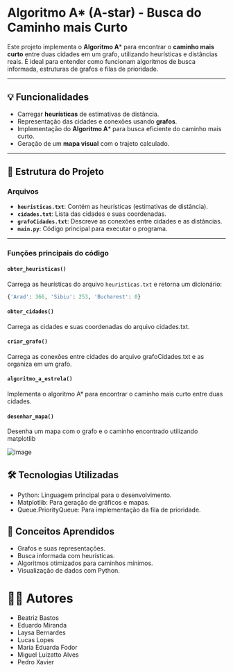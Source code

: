 # Algoritmo A* (A-star) - Busca do Caminho mais Curto

Este projeto implementa o **Algoritmo A*** para encontrar o **caminho mais curto** entre duas cidades em um grafo, utilizando heurísticas e distâncias reais. É ideal para entender como funcionam algoritmos de busca informada, estruturas de grafos e filas de prioridade.

---

## 💡 Funcionalidades

- Carregar **heurísticas** de estimativas de distância.
- Representação das cidades e conexões usando **grafos**.
- Implementação do **Algoritmo A*** para busca eficiente do caminho mais curto.
- Geração de um **mapa visual** com o trajeto calculado.

---

## 📂 Estrutura do Projeto

### Arquivos
- **`heuristicas.txt`**: Contém as heurísticas (estimativas de distância).
- **`cidades.txt`**: Lista das cidades e suas coordenadas.
- **`grafoCidades.txt`**: Descreve as conexões entre cidades e as distâncias.
- **`main.py`**: Código principal para executar o programa.

---

### Funções principais do código

#### `obter_heuristicas()`
Carrega as heurísticas do arquivo `heuristicas.txt` e retorna um dicionário:
```python
{'Arad': 366, 'Sibiu': 253, 'Bucharest': 0}

```
#### `obter_cidades()`
Carrega as cidades e suas coordenadas do arquivo cidades.txt.

#### `criar_grafo()`
Carrega as conexões entre cidades do arquivo grafoCidades.txt e as organiza em um grafo.

#### `algoritmo_a_estrela()`
Implementa o algoritmo A* para encontrar o caminho mais curto entre duas cidades.

#### `desenhar_mapa()`
Desenha um mapa com o grafo e o caminho encontrado utilizando matplotlib

![image](https://github.com/user-attachments/assets/9b55a8e3-bae7-4412-89b6-e2ef93f3f223)


## 🛠️ Tecnologias Utilizadas
- Python: Linguagem principal para o desenvolvimento.
- Matplotlib: Para geração de gráficos e mapas.
- Queue.PriorityQueue: Para implementação da fila de prioridade.

## 📖 Conceitos Aprendidos
- Grafos e suas representações.
- Busca informada com heurísticas.
- Algoritmos otimizados para caminhos mínimos.
- Visualização de dados com Python.

# 👨‍💻 Autores
- Beatriz Bastos
- Eduardo Miranda
- Laysa Bernardes
- Lucas Lopes
- Maria Eduarda Fodor
- Miguel Luizatto Alves
- Pedro Xavier
